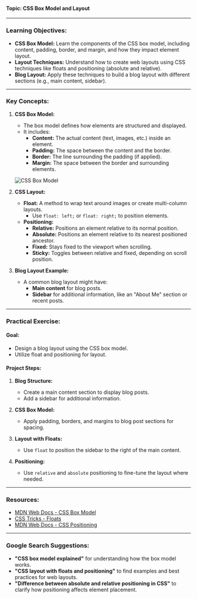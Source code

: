 
#### **Topic: CSS Box Model and Layout**

---

### **Learning Objectives:**
- **CSS Box Model:** Learn the components of the CSS box model, including content, padding, border, and margin, and how they impact element layout.
- **Layout Techniques:** Understand how to create web layouts using CSS techniques like floats and positioning (absolute and relative).
- **Blog Layout:** Apply these techniques to build a blog layout with different sections (e.g., main content, sidebar).

---

### **Key Concepts:**

1. **CSS Box Model:**
   - The box model defines how elements are structured and displayed.
   - It includes:
     - **Content:** The actual content (text, images, etc.) inside an element.
     - **Padding:** The space between the content and the border.
     - **Border:** The line surrounding the padding (if applied).
     - **Margin:** The space between the border and surrounding elements.

   ![CSS Box Model](https://developer.mozilla.org/en-US/docs/Learn/CSS/Building_blocks/The_box_model/box-model-standard-small.png)

2. **CSS Layout:**
   - **Float:** A method to wrap text around images or create multi-column layouts.
     - Use `float: left;` or `float: right;` to position elements.
   - **Positioning:**
     - **Relative:** Positions an element relative to its normal position.
     - **Absolute:** Positions an element relative to its nearest positioned ancestor.
     - **Fixed:** Stays fixed to the viewport when scrolling.
     - **Sticky:** Toggles between relative and fixed, depending on scroll position.

3. **Blog Layout Example:**
   - A common blog layout might have:
     - **Main content** for blog posts.
     - **Sidebar** for additional information, like an "About Me" section or recent posts.

---

### **Practical Exercise:**

#### **Goal:**
- Design a blog layout using the CSS box model.
- Utilize float and positioning for layout.

#### **Project Steps:**
1. **Blog Structure:**
   - Create a main content section to display blog posts.
   - Add a sidebar for additional information.
   
2. **CSS Box Model:**
   - Apply padding, borders, and margins to blog post sections for spacing.
   
3. **Layout with Floats:**
   - Use `float` to position the sidebar to the right of the main content.

4. **Positioning:**
   - Use `relative` and `absolute` positioning to fine-tune the layout where needed.

---

### **Resources:**

- [MDN Web Docs - CSS Box Model](https://developer.mozilla.org/en-US/docs/Learn/CSS/Building_blocks/The_box_model)
- [CSS Tricks - Floats](https://css-tricks.com/all-about-floats/)
- [MDN Web Docs - CSS Positioning](https://developer.mozilla.org/en-US/docs/Web/CSS/position)

---

### **Google Search Suggestions:**
- **"CSS box model explained"** for understanding how the box model works.
- **"CSS layout with floats and positioning"** to find examples and best practices for web layouts.
- **"Difference between absolute and relative positioning in CSS"** to clarify how positioning affects element placement.

